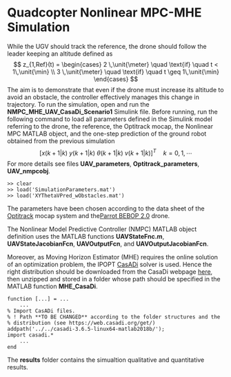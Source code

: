 # Quadcopter Nonlinear MPC-MHE Simulation
While the UGV should track the reference, the drone should follow the leader keeping an altitude defined as 
$$
    z_{1,Ref}(t) = \begin{cases}
        2 \,\unit{\meter} \quad \text{if}  \quad t < 1\,\unit{\min} \\
        3 \,\unit{\meter} \quad \text{if}  \quad t \geq 1\,\unit{\min}
    \end{cases}
$$
The aim is to demonstrate that even if the drone must increase its altitude to avoid an obstacle, the controller effectively manages this change in trajectory.
To run the simulation, open and run the  **NMPC_MHE_UAV_CasaDi_Scenario1** Simulink file.
Before running, run the following command to load all parameters defined in the Simulink model referring to the drone, 
the reference,
the Optitrack mocap, 
the Nonlinear MPC MATLAB object, 
and the one-step prediction of the ground robot obtained from the previous simulation
$$[x(k+1|k) \  y(k+1|k) \  \theta(k+1|k) \ v(k+1|k)]^T \quad k = 0,1,\cdots$$
For more details see files **UAV_parameters**, **Optitrack_parameters**,
**UAV_nmpcobj**.

```shell
>> clear
>> load('SimulationParameters.mat')
>> load('XYThetaVPred_wObstacles.mat')
```

The parameters have been chosen according to the data sheet of the [Optitrack](https://optitrack.com/applications/virtual-production/) mocap system and the[Parrot BEBOP 2.0](https://www.parrot.com/assets/s3fs-public/2021-09/bebop-2_user-guide_uk.pdf) drone.

The Nonlinear Model Predictive Controller (NMPC) MATLAB object definition uses the MATLAB functions **UAVStateFnc.m**, **UAVStateJacobianFcn**, **UAVOutputFcn**, and **UAVOutputJacobianFcn**.

Moreover, as Moving Horizon Estimator (MHE) requires the online solution of an optimization problem, the IPOPT [CasADi](https://web.casadi.org/) solver is used. Hence the right distribution should be downloaded from the CasaDi webpage [here](https://web.casadi.org/get/), then unzipped and stored in a folder whose path should be specified in the MATLAB function **MHE_CasaDi**. 
```
function [...] = ...
    ...
% Import CasADi files. 
% ! Path **TO BE CHANGED** according to the folder structures and the
% distribution (see https://web.casadi.org/get/)
addpath('../../casadi-3.6.5-linux64-matlab2018b/');
import casadi.*
    ...
end
```
The **results** folder contains the simualtion qualitative and quantitative results.
